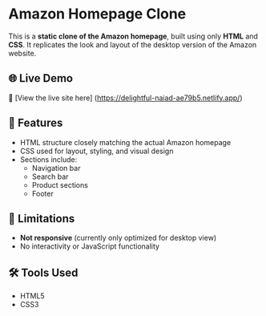 # Amazon Homepage Clone

This is a **static clone of the Amazon homepage**, built using only **HTML** and **CSS**. It replicates the look and layout of the desktop version of the Amazon website.

## 🌐 Live Demo

🔗 [View the live site here] (https://delightful-naiad-ae79b5.netlify.app/)

## 🚀 Features

- HTML structure closely matching the actual Amazon homepage
- CSS used for layout, styling, and visual design
- Sections include:
  - Navigation bar
  - Search bar
  - Product sections
  - Footer

## 📌 Limitations

- **Not responsive** (currently only optimized for desktop view)
- No interactivity or JavaScript functionality

## 🛠️ Tools Used

- HTML5
- CSS3

##

